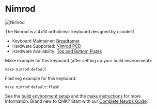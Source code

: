 # Nimrod

![Nimrod](https://i.imgur.com/OtaetJg.jpg)

The Nimrod is a 4x10 ortholinear keyboard designed by cjcodell1.

* Keyboard Maintainer: [Breadtamer](https://github.com/cjcodell1)
* Hardware Supported: [Nimrod PCB](https://github.com/cjcodell1/nimrod)
* Hardware Availability: [Top and Bottom Plates](https://github.com/cjcodell1/nimrod)

Make example for this keyboard (after setting up your build environment):

    make nimrod:default

Flashing example for this keyboard:

    make nimrod:default:flash

See the [build environment setup](https://docs.qmk.fm/#/getting_started_build_tools) and the [make instructions](https://docs.qmk.fm/#/getting_started_make_guide) for more information. Brand new to QMK? Start with our [Complete Newbs Guide](https://docs.qmk.fm/#/newbs).
